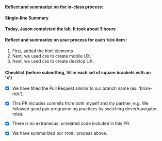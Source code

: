 #### Reflect and summarize on the in-class process:
#### Single-line Summary
**Today, Jason completed the lab. It took about 3 hours**

#### Reflect and summarize on your process for each `TODO` item :  
  1. First, added the html elements
  2. Next, we used css to create mobile UX.
  3. Next, we used css to create desktop UX.

#### Checklist (before submitting, fill in each set of square brackets with an 'x')
- [x] We have titled the Pull Request similar to our branch name (ex: 'brian-rick'). 
- [x] This PR includes commits from both myself and my partner; e.g. We followed good pair programming practices by switching driver/navigator roles.
- [x] There is no extraneous, unrelated code included in this PR.
- [x] We have summarized our `TODO:` process above.


